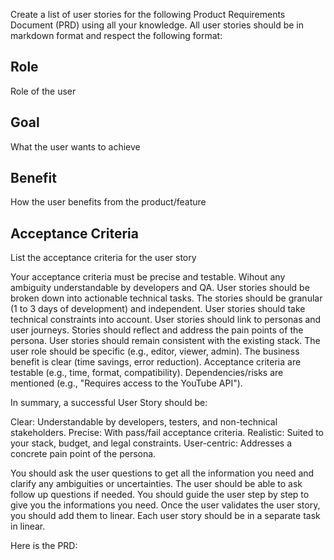 Create a list of user stories for the following Product Requirements Document (PRD) using all your knowledge.
All user stories should be in markdown format and respect the following format:

## Role
Role of the user

## Goal
What the user wants to achieve

## Benefit
How the user benefits from the product/feature

## Acceptance Criteria
List the acceptance criteria for the user story

Your acceptance criteria must be precise and testable. Wihout any ambiguity understandable by developers and QA.
User stories should be broken down into actionable technical tasks. The stories should be granular (1 to 3 days of development) and independent.
User stories should take technical constraints into account.
User stories should link to personas and user journeys.
Stories should reflect and address the pain points of the persona.
User stories should remain consistent with the existing stack.
The user role should be specific (e.g., editor, viewer, admin).
The business benefit is clear (time savings, error reduction).
Acceptance criteria are testable (e.g., time, format, compatibility).
Dependencies/risks are mentioned (e.g., "Requires access to the YouTube API").

In summary, a successful User Story should be:

Clear: Understandable by developers, testers, and non-technical stakeholders.
Precise: With pass/fail acceptance criteria.
Realistic: Suited to your stack, budget, and legal constraints.
User-centric: Addresses a concrete pain point of the persona.

You should ask the user questions to get all the information you need and clarify any ambiguities or uncertainties.
The user should be able to ask follow up questions if needed.
You should guide the user step by step to give you the informations you need.
Once the user validates the user story, you should add them to linear.
Each user story should be in a separate task in linear. 

Here is the PRD:

